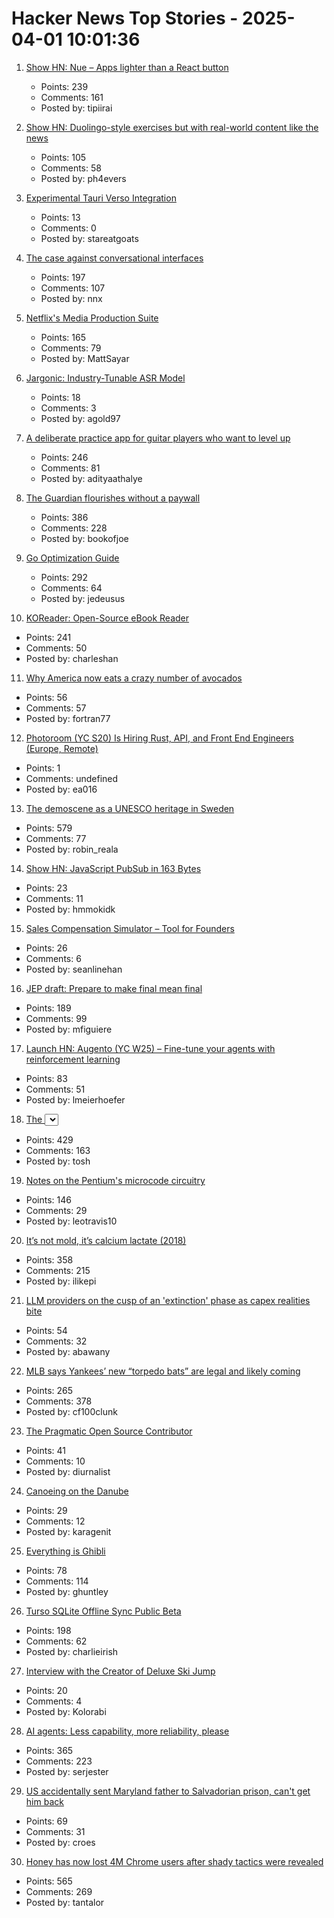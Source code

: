 # Hacker News Top Stories - 2025-04-01 10:01:36

1. [Show HN: Nue – Apps lighter than a React button](https://nuejs.org/blog/large-scale-apps/)
   - Points: 239
   - Comments: 161
   - Posted by: tipiirai

2. [Show HN: Duolingo-style exercises but with real-world content like the news](https://app.fluentsubs.com/exercises/daily)
   - Points: 105
   - Comments: 58
   - Posted by: ph4evers

3. [Experimental Tauri Verso Integration](https://v2.tauri.app/blog/tauri-verso-integration/)
   - Points: 13
   - Comments: 0
   - Posted by: stareatgoats

4. [The case against conversational interfaces](https://julian.digital/2025/03/27/the-case-against-conversational-interfaces/)
   - Points: 197
   - Comments: 107
   - Posted by: nnx

5. [Netflix's Media Production Suite](https://netflixtechblog.com/globalizing-productions-with-netflixs-media-production-suite-fc3c108c0a22)
   - Points: 165
   - Comments: 79
   - Posted by: MattSayar

6. [Jargonic: Industry-Tunable ASR Model](https://aiola.ai/blog/introducing-jargonic-asr/)
   - Points: 18
   - Comments: 3
   - Posted by: agold97

7. [A deliberate practice app for guitar players who want to level up](https://www.captrice.io/)
   - Points: 246
   - Comments: 81
   - Posted by: adityaathalye

8. [The Guardian flourishes without a paywall](https://nymag.com/intelligencer/article/how-the-guardian-us-flourishes-without-a-paywall.html)
   - Points: 386
   - Comments: 228
   - Posted by: bookofjoe

9. [Go Optimization Guide](https://goperf.dev/)
   - Points: 292
   - Comments: 64
   - Posted by: jedeusus

10. [KOReader: Open-Source eBook Reader](https://github.com/koreader/koreader)
   - Points: 241
   - Comments: 50
   - Posted by: charleshan

11. [Why America now eats a crazy number of avocados](https://www.wsj.com/business/avocado-prices-tariffs-mexico-imports-3a951021)
   - Points: 56
   - Comments: 57
   - Posted by: fortran77

12. [Photoroom (YC S20) Is Hiring Rust, API, and Front End Engineers (Europe, Remote)](https://jobs.ashbyhq.com/photoroom?departmentId=5a691019-9344-462b-9f4b-4efb68086e05&utm_source=yc)
   - Points: 1
   - Comments: undefined
   - Posted by: ea016

13. [The demoscene as a UNESCO heritage in Sweden](https://www.goto80.com/the-demoscene-as-a-unesco-heritage-in-sweden)
   - Points: 579
   - Comments: 77
   - Posted by: robin_reala

14. [Show HN: JavaScript PubSub in 163 Bytes](https://github.com/hassanshaikley/pico-pubsub)
   - Points: 23
   - Comments: 11
   - Posted by: hmmokidk

15. [Sales Compensation Simulator – Tool for Founders](https://www.exec.com/sales-comp)
   - Points: 26
   - Comments: 6
   - Posted by: seanlinehan

16. [JEP draft: Prepare to make final mean final](https://openjdk.org/jeps/8349536)
   - Points: 189
   - Comments: 99
   - Posted by: mfiguiere

17. [Launch HN: Augento (YC W25) – Fine-tune your agents with reinforcement learning](undefined)
   - Points: 83
   - Comments: 51
   - Posted by: lmeierhoefer

18. [The <select> element can now be customized with CSS](https://developer.chrome.com/blog/a-customizable-select)
   - Points: 429
   - Comments: 163
   - Posted by: tosh

19. [Notes on the Pentium's microcode circuitry](https://www.righto.com/2025/03/pentium-microcde-rom-circuitry.html)
   - Points: 146
   - Comments: 29
   - Posted by: leotravis10

20. [It’s not mold, it’s calcium lactate (2018)](https://www.thephcheese.com/theres-white-stuff-growing-on-your-cheese-that-isnt-mold)
   - Points: 358
   - Comments: 215
   - Posted by: ilikepi

21. [LLM providers on the cusp of an 'extinction' phase as capex realities bite](https://www.theregister.com/2025/03/31/llm_providers_extinction/)
   - Points: 54
   - Comments: 32
   - Posted by: abawany

22. [MLB says Yankees’ new “torpedo bats” are legal and likely coming](https://thelibertyline.com/2025/03/30/yankees-new-torpedo-bat/)
   - Points: 265
   - Comments: 378
   - Posted by: cf100clunk

23. [The Pragmatic Open Source Contributor](https://diurnal.st/2025/03/02/the-pragmatic-open-source-contributor.html)
   - Points: 41
   - Comments: 10
   - Posted by: diurnalist

24. [Canoeing on the Danube](http://jameswarnersmith.co.uk/canoeing-the-continent/canoeing-the-danube)
   - Points: 29
   - Comments: 12
   - Posted by: karagenit

25. [Everything is Ghibli](https://carly.substack.com/p/everything-is-ghibli)
   - Points: 78
   - Comments: 114
   - Posted by: ghuntley

26. [Turso SQLite Offline Sync Public Beta](https://turso.tech/blog/turso-offline-sync-public-beta)
   - Points: 198
   - Comments: 62
   - Posted by: charlieirish

27. [Interview with the Creator of Deluxe Ski Jump](https://spillhistorie.no/interview-with-the-creator-of-deluxe-ski-jump/)
   - Points: 20
   - Comments: 4
   - Posted by: Kolorabi

28. [AI agents: Less capability, more reliability, please](https://www.sergey.fyi/articles/reliability-vs-capability)
   - Points: 365
   - Comments: 223
   - Posted by: serjester

29. [US accidentally sent Maryland father to Salvadorian prison, can't get him back](https://www.independent.co.uk/news/world/americas/us-politics/trump-el-salvador-abrego-garcia-b2725002.html)
   - Points: 69
   - Comments: 31
   - Posted by: croes

30. [Honey has now lost 4M Chrome users after shady tactics were revealed](https://9to5google.com/2025/03/31/honey-extension-users-dropped-chrome-march-2025/)
   - Points: 565
   - Comments: 269
   - Posted by: tantalor

